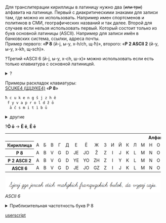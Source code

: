 Для транслитерации кириллицы в латиницу нужно два (~~или три~~) алфавита на латинице. Первый с диакритическими знаками для записи там, где можно их использовать. Например имен спортсменов и политиков в СМИ, географических названий и так далее. Второй для случаев если нельзя использовать первый. Который состоит только из букв основной латиницы (ASCII). Например для записи имён в банковских система, ссылки, адреса почты.  
Пример первого: «**Р 8** (й-j, ы-y, х-h/ch, щ-ħ)», второго: «**Р 2 ASCII 2** (й-y, ы-y, х-kh, щ-sch)».

?Третий «ASCII 6 (й-j, ы-y, х-ch, ш-x)» можно использовать если есть только клавиатура с основной латиницей.

<details>
  <summary>?</summary>
  
Для любого вида латиницы самые спорны вопросы:
- что использовать для буквы "**й**"
- что использовать для буквы "**х**"
- что использовать для буквы "**щ**"
- что использовать для буквы "**ы**"
- что использовать для буквы "**ь**"
- если используются йотированные гласные, то они  не пишутся в начале слова
- использовать или нет мягкие согласные
- после букв "**ж ч ш щ**" не пишутся "**ь ё ю я**"
  
</details>

Примеры раскладок клавиатуры:  
[SCUKE4 (ЩЦУКЕ4)](https://raw.githubusercontent.com/2k1dmg/c2l/main/files/RuSCUKE4.klc) «**Р 8**»

```
ħ c u k e n g š j z h ě
 f y v a p r o l d ž ō
  ā č s m i t ì b ū
```

<details>
  <summary>другие</summary>
  
[SCUKEN (ЩЦУКЕН)](https://raw.githubusercontent.com/2k1dmg/c2l/main/files/RuSCUKEN.klc) «**Р 2в**»

```
ŝ c u k e n g š y z x ê
 f î v a p r o l d ž ō
  ā č s m i t j b ū
```
 
[SCUKE2 (ЩЦУКЕ2)](https://raw.githubusercontent.com/2k1dmg/c2l/main/files/RuSCUKE2.klc) «**Р 2ва/б**»

```
ŝ c u k e n g š y z h ê
 f î v a p r o l d ž ō
  ā č s m i t j b ū
```

[SCUKE3 (ЩЦУКЕ3)](https://raw.githubusercontent.com/2k1dmg/c2l/main/files/RuSCUKE3.klc) «**Р 2ва/ба**»

```
  ź ŕ ď ś ń ľ ť
ŝ c u k e n g š y z h ê
 f î v a p r o l d ž ō
  ā č s m i t j b ū
```

[ECUKEN (ЭЦУКЕН)](https://raw.githubusercontent.com/2k1dmg/c2l/main/files/RuECUKEN.klc) «**Р 2б**»

```
ê c u k e n g š y z h
 f î v a p r o l d ž ō
  ā č s m i t j b ū
```
  
</details>

?**Ō ō** -> **Ë ë**, **Ē ē**

<table>
   <tbody>
      <tr>
         <th colspan="34">Алфавит</th>
      </tr>
      <tr align=center>
         <th>Кириллица</th>
         <td>А</td>
         <td>Б</td>
         <td>В</td>
         <td>Г</td>
         <td>Д</td>
         <td>Е</td>
         <td>Ё</td>
         <td>Ж</td>
         <td>З</td>
         <td>И</td>
         <td>Й</td>
         <td>К</td>
         <td>Л</td>
         <td>М</td>
         <td>Н</td>
         <td>О</td>
         <td>П</td>
         <td>Р</td>
         <td>С</td>
         <td>Т</td>
         <td>У</td>
         <td>Ф</td>
         <td>Х</td>
         <td>Ц</td>
         <td>Ч</td>
         <td>Ш</td>
         <td>Щ</td>
         <td>Ъ</td>
         <td>Ы</td>
         <td>Ь</td>
         <td>Э</td>
         <td>Ю</td>
         <td>Я</td>
      </tr>
      <tr align=center>
         <th>Р 8</th>
         <td>A</td>
         <td>B</td>
         <td>V</td>
         <td>G</td>
         <td>D</td>
         <td>JE</td>
         <td>JO</td>
         <td>Ž</td>
         <td>Z</td>
         <td>I</td>
         <td>J</td>
         <td>K</td>
         <td>L</td>
         <td>M</td>
         <td>N</td>
         <td>O</td>
         <td>P</td>
         <td>R</td>
         <td>S</td>
         <td>T</td>
         <td>U</td>
         <td>F</td>
         <td>H</td>
         <td>C</td>
         <td>Č</td>
         <td>Š</td>
         <td>Ħ</td>
         <td>-</td>
         <td>Y</td>
         <td>Ì</td>
         <td>E</td>
         <td>JU</td>
         <td>JA</td>
      </tr>
      <tr align=center>
         <th>Р 2 ASCII 2</th>
         <td>A</td>
         <td>B</td>
         <td>V</td>
         <td>G</td>
         <td>D</td>
         <td>YE</td>
         <td>YO</td>
         <td>ZH</td>
         <td>Z</td>
         <td>I</td>
         <td>Y</td>
         <td>K</td>
         <td>L</td>
         <td>M</td>
         <td>N</td>
         <td>O</td>
         <td>P</td>
         <td>R</td>
         <td>S</td>
         <td>T</td>
         <td>U</td>
         <td>F</td>
         <td>KH</td>
         <td>C</td>
         <td>CH</td>
         <td>SH</td>
         <td>SCH</td>
         <td>-</td>
         <td>Y</td>
         <td>-</td>
         <td>E</td>
         <td>YU</td>
         <td>YA</td>
      </tr>
      <tr align=center>
         <th>ASCII 6</th>
         <td>A</td>
         <td>B</td>
         <td>V</td>
         <td>G</td>
         <td>D</td>
         <td>JE</td>
         <td>JO</td>
         <td>GZ</td>
         <td>Z</td>
         <td>I</td>
         <td>J</td>
         <td>K</td>
         <td>L</td>
         <td>M</td>
         <td>N</td>
         <td>O</td>
         <td>P</td>
         <td>R</td>
         <td>S</td>
         <td>T</td>
         <td>U</td>
         <td>F</td>
         <td>CH</td>
         <td>Q</td>
         <td>C</td>
         <td>X</td>
         <td>XC</td>
         <td>-</td>
         <td>Y</td>
         <td>J</td>
         <td>E</td>
         <td>JU</td>
         <td>JA</td>
      </tr>
   <tbody>
<table>

![ASCII 6](files/ascii6.png?raw=true "ASCII 6 / Шрифт: Learning Curve BV")
*ASCII 6*
 
 <details>
  <summary>Приблизительная частотность букв Р 8</summary>

``` 
Буква	Ранг	%
o	1	10.726
a	2	9.168
e	3	8.281
n	4	6.482
t	5	6.422
i	6	6.203
s	7	5.109
l	8	4.487
v	9	4.194
r	10	4.117
k	11	3.651
m	12	3.478
d	13	2.927
p	14	2.895
u	15	2.844
ì	16	2.146
j	17	2.009
ā	18	1.751
č	19	1.712
y	20	1.619
b	21	1.568
z	22	1.539
g	23	1.476
ž	24	1.009
š	25	0.984
h	26	0.800
ō	27	0.648
c	28	0.611
ū	29	0.605
ħ	30	0.353
f	31	0.169
ě	32	0.015
```
   
</details>
 
[userscript](https://greasyfork.org/scripts/21717)

